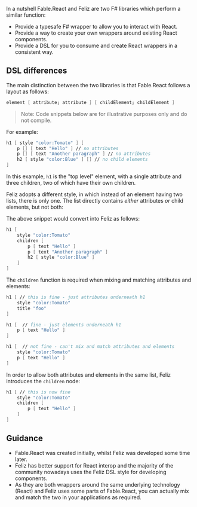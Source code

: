 In a nutshell Fable.React and Feliz are two F# libraries which perform a similar function:

* Provide a typesafe F# wrapper to allow you to interact with React.
* Provide a way to create your own wrappers around existing React components.
* Provide a DSL for you to consume and create React wrappers in a consistent way.

## DSL differences
The main distinction between the two libraries is that Fable.React follows a layout as follows:

```fsharp
element [ attribute; attribute ] [ childElement; childElement ]
```

> Note: Code snippets below are for illustrative purposes only and do not compile.

For example:

```fsharp
h1 [ style "color:Tomato" ] [
    p [] [ text "Hello" ] // no attributes
    p [] [ text "Another paragraph" ] // no attributes
    h2 [ style "color:Blue" ] [] // no child elements
]
```

In this example, `h1` is the "top level" element, with a single attribute and three children, two of which have their own children.

Feliz adopts a different style, in which instead of an element having two lists, there is only one. The list directly contains *either* attributes *or* child elements, but not both:

The above snippet would convert into Feliz as follows:

```fsharp
h1 [
    style "color:Tomato"
    children [
        p [ text "Hello" ]
        p [ text "Another paragraph" ]
        h2 [ style "color:Blue" ]
    ]
]
```

The `children` function is required when mixing and matching attributes and elements:

```fsharp
h1 [ // this is fine - just attributes underneath h1
    style "color:Tomato"
    title "foo"
]

h1 [  // fine - just elements underneath h1
    p [ text "Hello" ]
]

h1 [  // not fine - can't mix and match attributes and elements
    style "color:Tomato"
    p [ text "Hello" ]
]
```

In order to allow both attributes and elements in the same list, Feliz introduces the `children` node:

```fsharp
h1 [ // this is now fine
    style "color:Tomato"
    children [
        p [ text "Hello" ]
    ]
]
```

## Guidance
* Fable.React was created initially, whilst Feliz was developed some time later.
* Feliz has better support for React interop and the majority of the community nowadays uses the Feliz DSL style for developing components.
* As they are both wrappers around the same underlying technology (React) and Feliz uses some parts of Fable.React, you can actually mix and match the two in your applications as required.